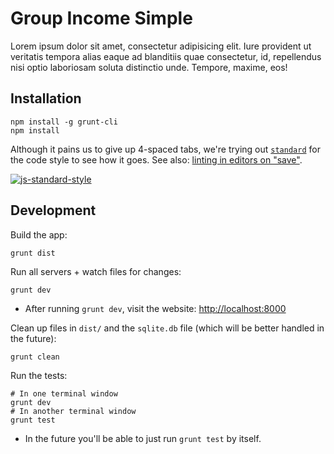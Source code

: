 # Group Income Simple

Lorem ipsum dolor sit amet, consectetur adipisicing elit. Iure provident ut veritatis tempora alias eaque ad blanditiis quae consectetur, id, repellendus nisi optio laboriosam soluta distinctio unde. Tempore, maxime, eos!

## Installation

```
npm install -g grunt-cli
npm install
```

Although it pains us to give up 4-spaced tabs, we're trying out [`standard`](https://github.com/feross/standard) for the code style to see how it goes. See also: [linting in editors on "save"](https://github.com/feross/standard#text-editor-plugins).

[![js-standard-style](https://cdn.rawgit.com/feross/standard/master/badge.svg)](https://github.com/feross/standard)

## Development

Build the app:

```
grunt dist
```

Run all servers + watch files for changes:

```
grunt dev
```

- After running `grunt dev`, visit the website: [http://localhost:8000](http://localhost:8000)

Clean up files in `dist/` and the `sqlite.db` file (which will be better handled in the future):

```
grunt clean
```

Run the tests:

```
# In one terminal window
grunt dev
# In another terminal window
grunt test
```

- In the future you'll be able to just run `grunt test` by itself.
